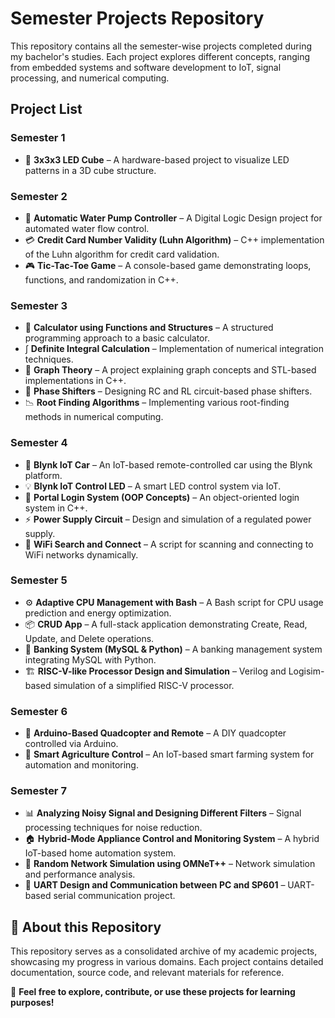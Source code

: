 # **Semester Projects Repository**  

This repository contains all the semester-wise projects completed during my bachelor's studies. Each project explores different concepts, ranging from embedded systems and software development to IoT, signal processing, and numerical computing.  

## **Project List**  

### **Semester 1**  
- 📌 **3x3x3 LED Cube** – A hardware-based project to visualize LED patterns in a 3D cube structure.  

### **Semester 2**  
- 🚰 **Automatic Water Pump Controller** – A Digital Logic Design project for automated water flow control.  
- 💳 **Credit Card Number Validity (Luhn Algorithm)** – C++ implementation of the Luhn algorithm for credit card validation.  
- 🎮 **Tic-Tac-Toe Game** – A console-based game demonstrating loops, functions, and randomization in C++.  

### **Semester 3**  
- 🧮 **Calculator using Functions and Structures** – A structured programming approach to a basic calculator.  
- ∫ **Definite Integral Calculation** – Implementation of numerical integration techniques.  
- 🔗 **Graph Theory** – A project explaining graph concepts and STL-based implementations in C++.  
- 🔄 **Phase Shifters** – Designing RC and RL circuit-based phase shifters.  
- 📉 **Root Finding Algorithms** – Implementing various root-finding methods in numerical computing.  

### **Semester 4**  
- 🚗 **Blynk IoT Car** – An IoT-based remote-controlled car using the Blynk platform.  
- 💡 **Blynk IoT Control LED** – A smart LED control system via IoT.  
- 🔐 **Portal Login System (OOP Concepts)** – An object-oriented login system in C++.  
- ⚡ **Power Supply Circuit** – Design and simulation of a regulated power supply.  
- 📶 **WiFi Search and Connect** – A script for scanning and connecting to WiFi networks dynamically.  

### **Semester 5**  
- ⚙️ **Adaptive CPU Management with Bash** – A Bash script for CPU usage prediction and energy optimization.  
- 📦 **CRUD App** – A full-stack application demonstrating Create, Read, Update, and Delete operations.  
- 🏦 **Banking System (MySQL & Python)** – A banking management system integrating MySQL with Python.  
- 🏗️ **RISC-V-like Processor Design and Simulation** – Verilog and Logisim-based simulation of a simplified RISC-V processor.  

### **Semester 6**  
- 🚁 **Arduino-Based Quadcopter and Remote** – A DIY quadcopter controlled via Arduino.  
- 🌱 **Smart Agriculture Control** – An IoT-based smart farming system for automation and monitoring.  

### **Semester 7**  
- 📊 **Analyzing Noisy Signal and Designing Different Filters** – Signal processing techniques for noise reduction.  
- 🏠 **Hybrid-Mode Appliance Control and Monitoring System** – A hybrid IoT-based home automation system.  
- 🔄 **Random Network Simulation using OMNeT++** – Network simulation and performance analysis.  
- 🔗 **UART Design and Communication between PC and SP601** – UART-based serial communication project.  

## **📌 About this Repository**  
This repository serves as a consolidated archive of my academic projects, showcasing my progress in various domains. Each project contains detailed documentation, source code, and relevant materials for reference.  

🚀 **Feel free to explore, contribute, or use these projects for learning purposes!**  
